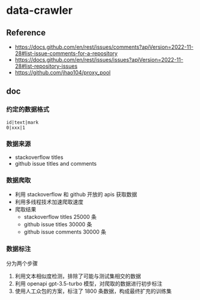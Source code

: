 # data-crawler

## Reference

- https://docs.github.com/en/rest/issues/comments?apiVersion=2022-11-28#list-issue-comments-for-a-repository
- https://docs.github.com/en/rest/issues/issues?apiVersion=2022-11-28#list-repository-issues
- https://github.com/jhao104/proxy_pool

## doc

### 约定的数据格式

```csv
id|text|mark
0|xxx|1
```

### 数据来源

- stackoverflow titles
- github issue titles and comments

### 数据爬取

- 利用 stackoverflow 和 github 开放的 apis 获取数据
- 利用多线程技术加速爬取速度
- 爬取结果
  - stackoverflow titles 25000 条
  - github issue titles 30000 条
  - github issue comments 30000 条

### 数据标注

分为两个步骤

1. 利用文本相似度检测，排除了可能与测试集相交的数据
2. 利用 openapi gpt-3.5-turbo 模型，对爬取的数据进行初步标注
3. 使用人工众包的方案，标注了 1800 条数据，构成最终扩充的训练集